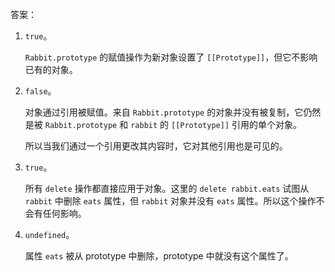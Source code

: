 
答案：

1. `true`。

    `Rabbit.prototype` 的赋值操作为新对象设置了 `[[Prototype]]`，但它不影响已有的对象。

2. `false`。

    对象通过引用被赋值。来自 `Rabbit.prototype` 的对象并没有被复制，它仍然是被 `Rabbit.prototype` 和 `rabbit` 的 `[[Prototype]]` 引用的单个对象。

    所以当我们通过一个引用更改其内容时，它对其他引用也是可见的。

3. `true`。

    所有 `delete` 操作都直接应用于对象。这里的 `delete rabbit.eats` 试图从 `rabbit` 中删除 `eats` 属性，但 `rabbit` 对象并没有 `eats` 属性。所以这个操作不会有任何影响。

4. `undefined`。

    属性 `eats` 被从 prototype 中删除，prototype 中就没有这个属性了。
